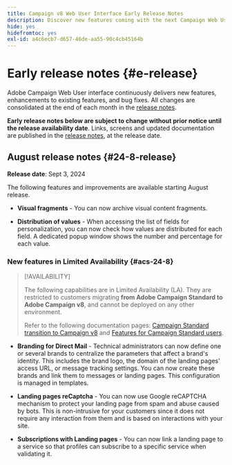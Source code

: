 ```yaml
---
title: Campaign v8 Web User Interface Early Release Notes
description: Discover new features coming with the next Campaign Web User Interface release
hide: yes
hidefromtoc: yes
exl-id: a4c6ecb7-d657-46de-aa55-90c4cb45164b
---
```

# Early release notes {#e-release}

Adobe Campaign Web User interface continuously delivers new features, enhancements to existing features, and bug fixes. All changes are consolidated at the end of each month in the [release notes](release-notes.md). 

**Early release notes below are subject to change without prior notice until the release availability date**. Links, screens and updated documentation are published in the [release notes](release-notes.md), at the release date.

## August release notes {#24-8-release}

**Release date**: Sept 3, 2024

The following features and improvements are available starting August release.

* **Visual fragments** - You can now archive visual content fragments.

* **Distribution of values** - When accessing the list of fields for personalization, you can now check how values are distributed for each field. A dedicated popup window shows the number and percentage for each value.

### New features in Limited Availability {#acs-24-8}

>[!AVAILABILITY]
>
>The following capabilities are in Limited Availability (LA). They are restricted to customers migrating **from Adobe Campaign Standard to Adobe Campaign v8**, and cannot be deployed on any other environment.
>
>Refer to the following documentation pages: [Campaign Standard transition to Campaign v8](../rn/acs-migration.md) and [Features for Campaign Standard users](https://experienceleague.adobe.com/docs/experience-cloud/campaign/campaign-standard-migration-home.html).

* **Branding for Direct Mail** - Technical administrators can now define one or several brands to centralize the parameters that affect a brand's identity. This includes the brand logo, the domain of the landing pages' access URL, or message tracking settings. You can now create these brands and link them to messages or landing pages. This configuration is managed in templates.

* **Landing pages reCaptcha** - You can now use Google reCAPTCHA mechanism to protect your landing page from spam and abuse caused by bots. This is non-intrusive for your customers since it does not require any interaction from them and is based on interactions with your site.

* **Subscriptions with Landing pages** - You can now link a landing page to a service so that profiles can subscribe to a specific service when validating it.



